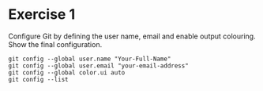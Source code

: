 # Exercise 1
Configure Git by defining the user name, email and enable output colouring. Show the final configuration.
```
git config --global user.name "Your-Full-Name"
git config --global user.email "your-email-address"
git config --global color.ui auto
git config --list
```